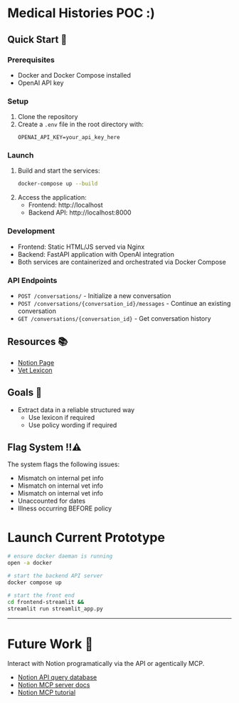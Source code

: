 # Medical Histories POC :)

## Quick Start 🚀

### Prerequisites
- Docker and Docker Compose installed
- OpenAI API key

### Setup
1. Clone the repository
2. Create a `.env` file in the root directory with:
   ```
   OPENAI_API_KEY=your_api_key_here
   ```

### Launch
1. Build and start the services:
   ```bash
   docker-compose up --build
   ```
2. Access the application:
   - Frontend: http://localhost
   - Backend API: http://localhost:8000

### Development
- Frontend: Static HTML/JS served via Nginx
- Backend: FastAPI application with OpenAI integration
- Both services are containerized and orchestrated via Docker Compose

### API Endpoints
- `POST /conversations/` - Initialize a new conversation
- `POST /conversations/{conversation_id}/messages` - Continue an existing conversation
- `GET /conversations/{conversation_id}` - Get conversation history

## Resources 📚

- [Notion Page](https://www.notion.so/waggel/Medical-History-Automation-Discovery-250f6406262c80d697cbc00be15fee34?source=copy_link)
- [Vet Lexicon](https://docs.google.com/spreadsheets/d/12CggC5YvgsNhHpTsuYx7n1i5DeiMdYQDdFnRuX7CWLM/edit?gid=0#gid=0)

## Goals 🎯

- Extract data in a reliable structured way
    - Use lexicon if required
    - Use policy wording if required

## Flag System ‼️⚠️
The system flags the following issues:
- Mismatch on internal pet info
- Mismatch on internal vet info
- Mismatch on internal vet info
- Unaccounted for dates
- Illness occurring BEFORE policy


# Launch Current Prototype

```sh
# ensure docker daeman is running
open -a docker

# start the backend API server
docker compose up

# start the front end
cd frontend-streamlit &&
streamlit run streamlit_app.py
```

---

# Future Work 🔮

Interact with Notion programatically via the API or agentically MCP.

- [Notion API query database](https://developers.notion.com/reference/post-database-query)
- [Notion MCP server docs](https://github.com/makenotion/notion-mcp-server)
- [Notion MCP tutorial](https://www.youtube.com/watch?v=Z1ZQ68DFN6E)